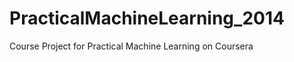 PracticalMachineLearning_2014
=============================

Course Project for Practical Machine Learning on Coursera

